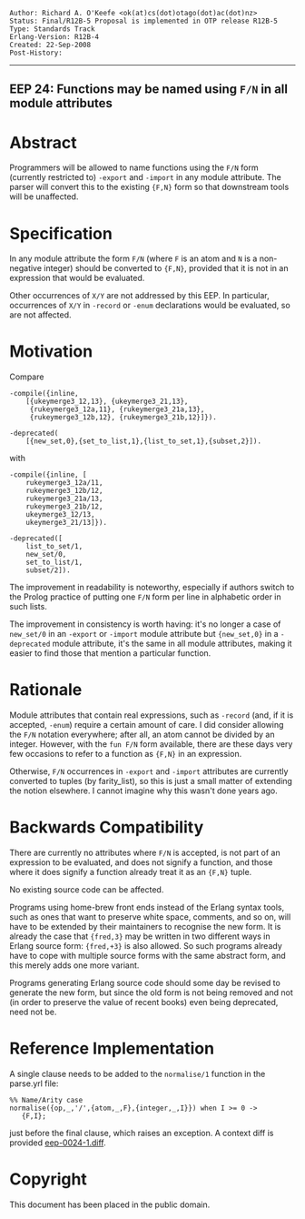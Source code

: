    Author: Richard A. O'Keefe <ok(at)cs(dot)otago(dot)ac(dot)nz>
    Status: Final/R12B-5 Proposal is implemented in OTP release R12B-5
    Type: Standards Track
    Erlang-Version: R12B-4
    Created: 22-Sep-2008
    Post-History:
****
EEP 24: Functions may be named using `F/N` in all module attributes
----

Abstract
========

Programmers will be allowed to name functions using the
`F/N` form (currently restricted to) `-export` and `-import`
in any module attribute.  The parser will convert this
to the existing `{F,N}` form so that downstream tools will
be unaffected.

Specification
=============

In any module attribute the form `F/N` (where `F` is an atom and `N` is
a non-negative integer) should be converted to `{F,N}`, provided
that it is not in an expression that would be evaluated.

Other occurrences of `X/Y` are not addressed by this EEP.
In particular, occurrences of `X/Y` in `-record` or `-enum`
declarations would be evaluated, so are not affected.

Motivation
==========

Compare

    -compile({inline,
        [{ukeymerge3_12,13}, {ukeymerge3_21,13},
         {rukeymerge3_12a,11}, {rukeymerge3_21a,13},
         {rukeymerge3_12b,12}, {rukeymerge3_21b,12}]}).

    -deprecated(
        [{new_set,0},{set_to_list,1},{list_to_set,1},{subset,2}]).

with

    -compile({inline, [
        rukeymerge3_12a/11,
        rukeymerge3_12b/12,
        rukeymerge3_21a/13,
        rukeymerge3_21b/12,
        ukeymerge3_12/13,
        ukeymerge3_21/13]}).

    -deprecated([
        list_to_set/1,
        new_set/0,
        set_to_list/1,
        subset/2]).

The improvement in readability is noteworthy, especially if
authors switch to the Prolog practice of putting one `F/N` form
per line in alphabetic order in such lists.

The improvement in consistency is worth having:  it's no longer a
case of `new_set/0` in an `-export` or `-import` module attribute but
`{new_set,0}` in a `-deprecated` module attribute, it's the same in
all module attributes, making it easier to find those that mention
a particular function.

Rationale
=========

Module attributes that contain real expressions, such as `-record`
(and, if it is accepted, `-enum`) require a certain amount of care.
I did consider allowing the `F/N` notation everywhere; after all,
an atom cannot be divided by an integer.  However, with the
`fun F/N` form available, there are these days very few occasions
to refer to a function as `{F,N}` in an expression.

Otherwise, `F/N` occurrences in `-export` and `-import` attributes are
currently converted to tuples (by farity_list), so this is just a
small matter of extending the notion elsewhere.  I cannot imagine
why this wasn't done years ago.

Backwards Compatibility
=======================

There are currently no attributes where `F/N` is accepted,
is not part of an expression to be evaluated, and does not
signify a function, and those where it does signify a function
already treat it as an `{F,N}` tuple.

No existing source code can be affected.

Programs using home-brew front ends instead of the Erlang
syntax tools, such as ones that want to preserve white
space, comments, and so on, will have to be extended by
their maintainers to recognise the new form.  It is
already the case that `{fred,3}` may be written in two
different ways in Erlang source form: `{fred,+3}` is also
allowed.  So such programs already have to cope with
multiple source forms with the same abstract form, and
this merely adds one more variant.

Programs generating Erlang source code should some day
be revised to generate the new form, but since the old form
is not being removed and not (in order to preserve the
value of recent books) even being deprecated, need not be.

Reference Implementation
========================

A single clause needs to be added to the `normalise/1`
function in the parse.yrl file:

    %% Name/Arity case
    normalise({op,_,'/',{atom,_,F},{integer,_,I}}) when I >= 0 ->
       {F,I};

just before the final clause, which raises an exception.
A context diff is provided [eep-0024-1.diff][].

[eep-0024-1.diff]: eep-0024-1.diff
    "Diff to apply to parse.yrl"

Copyright
=========

This document has been placed in the public domain.

[EmacsVar]: <> "Local Variables:"
[EmacsVar]: <> "mode: indented-text"
[EmacsVar]: <> "indent-tabs-mode: nil"
[EmacsVar]: <> "sentence-end-double-space: t"
[EmacsVar]: <> "fill-column: 70"
[EmacsVar]: <> "coding: utf-8"
[EmacsVar]: <> "End:"
